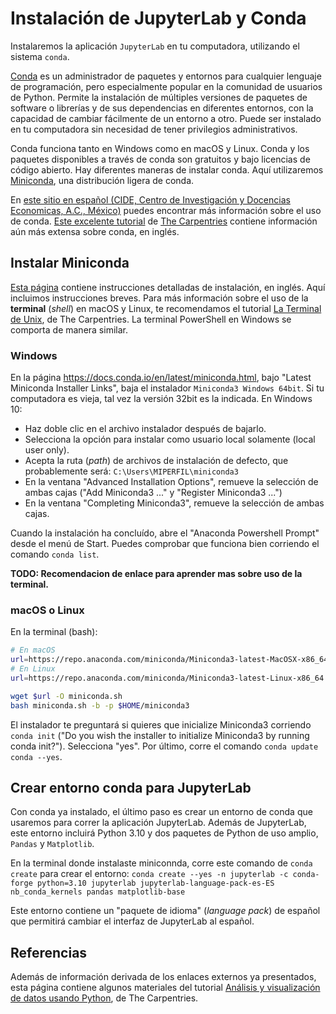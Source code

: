 # Instalación de JupyterLab y Conda

Instalaremos la aplicación `JupyterLab` en tu computadora, utilizando el sistema `conda`. 

[Conda](https://docs.conda.io) es un administrador de paquetes y entornos para cualquier lenguaje de programación, pero especialmente popular en la comunidad de usuarios de Python. Permite la instalación de múltiples versiones de paquetes de software o librerías y de sus dependencias en diferentes entornos, con la capacidad de cambiar fácilmente de un entorno a otro. Puede ser instalado en tu computadora sin necesidad de tener privilegios administrativos. 

Conda funciona tanto en Windows como en macOS y Linux. Conda y los paquetes disponibles a través de conda son gratuitos y bajo licencias de código abierto. Hay diferentes maneras de instalar conda. Aquí utilizaremos [Miniconda](https://conda.io/miniconda.html), una distribución ligera de conda. 

En [este sitio en español (CIDE, Centro de Investigación y Docencias Economicas, A.C., México)](https://rafneta.github.io/CienciaDatosPythonCIDE/Laboratorios/Lab1/instalacion.html) puedes encontrar más información sobre el uso de conda. [Este excelente tutorial](https://carpentries-incubator.github.io/introduction-to-conda-for-data-scientists/) de [The Carpentries](https://carpentries.org) contiene información aún más extensa sobre conda, en inglés.

## Instalar Miniconda

[Esta página](https://conda.io/projects/conda/en/latest/user-guide/install/index.html) contiene instrucciones detalladas de instalación, en inglés. Aquí incluimos instrucciones breves. Para más información sobre el uso de la **terminal** (*shell*) en macOS y Linux, te recomendamos el tutorial [La Terminal de Unix](https://swcarpentry.github.io/shell-novice-es/), de The Carpentries. La terminal PowerShell en Windows se comporta de manera similar.

### Windows

En la página https://docs.conda.io/en/latest/miniconda.html, bajo "Latest Miniconda Installer Links", baja el instalador `Miniconda3 Windows 64bit`. Si tu computadora es vieja, tal vez la versión 32bit es la indicada. En Windows 10:

- Haz doble clic en el archivo instalador después de bajarlo.
- Selecciona la opción para instalar como usuario local solamente (local user only).
- Acepta la ruta (*path*) de archivos de instalación de defecto, que probablemente será: `C:\Users\MIPERFIL\miniconda3`
- En la ventana "Advanced Installation Options", remueve la selección de ambas cajas ("Add Miniconda3 ..." y "Register Miniconda3 ...")
- En la ventana "Completing Miniconda3", remueve la selección de ambas cajas.

Cuando la instalación ha concluído, abre el "Anaconda Powershell Prompt" desde el menú de Start. Puedes comprobar que funciona bien corriendo el comando `conda list`.

**TODO: Recomendacion de enlace para aprender mas sobre uso de la terminal.**

### macOS o Linux

En la terminal (bash):

```bash
# En macOS
url=https://repo.anaconda.com/miniconda/Miniconda3-latest-MacOSX-x86_64.sh
# En Linux
url=https://repo.anaconda.com/miniconda/Miniconda3-latest-Linux-x86_64.sh

wget $url -O miniconda.sh
bash miniconda.sh -b -p $HOME/miniconda3
```

El instalador te preguntará si quieres que inicialize Miniconda3 corriendo `conda init` ("Do you wish the installer to initialize Miniconda3 by running conda init?"). Selecciona "yes". Por último, corre el comando `conda update conda --yes`.

## Crear entorno conda para JupyterLab

Con conda ya instalado, el último paso es crear un entorno de conda que usaremos para correr la aplicación JupyterLab. Además de JupyterLab, este entorno incluirá Python 3.10 y dos paquetes de Python de uso amplio, `Pandas` y `Matplotlib`.

En la terminal donde instalaste miniconnda, corre este comando de `conda create` para crear el entorno: `conda create --yes -n jupyterlab -c conda-forge python=3.10 jupyterlab jupyterlab-language-pack-es-ES nb_conda_kernels pandas matplotlib-base`

Este entorno contiene un "paquete de idioma" (*language pack*) de español que permitirá cambiar el interfaz de JupyterLab al español.

## Referencias

Además de información derivada de los enlaces externos ya presentados, esta página contiene algunos materiales del tutorial [Análisis y visualización de datos usando Python](https://datacarpentry.org/python-ecology-lesson-es/index.html), de The Carpentries.
